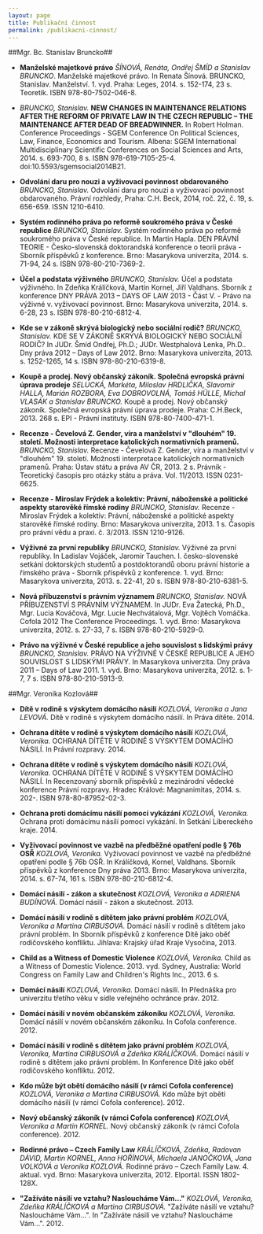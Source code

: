 ```yaml
---
layout: page
title: Publikační činnost
permalink: /publikacni-cinnost/
---
```


##Mgr. Bc. Stanislav Bruncko##

- **Manželské majetkové právo**
*ŠÍNOVÁ, Renáta, Ondřej ŠMÍD a Stanislav BRUNCKO*. Manželské majetkové právo. In Renata Šínová. BRUNCKO, Stanislav. Manželství. 1. vyd. Praha: Leges, 2014. s. 152-174, 23 s. Teoretik. ISBN 978-80-7502-046-8. 

- *BRUNCKO, Stanislav.* **NEW CHANGES IN MAINTENANCE RELATIONS AFTER THE REFORM OF PRIVATE LAW IN THE CZECH REPUBLIC – THE MAINTENANCE AFTER DEAD OF BREADWINNER.** In Robert Holman. Conference Proceedings - SGEM Conference On Political Sciences, Law, Finance, Economics and Tourism. Albena: SGEM International Multidisciplinary Scientific Conferences on Social Sciences and Arts, 2014. s. 693-700, 8 s. ISBN 978-619-7105-25-4. doi:10.5593/sgemsocial2014B21. 

- **Odvolání daru pro nouzi a vyživovací povinnost obdarovaného**
*BRUNCKO, Stanislav.* Odvolání daru pro nouzi a vyživovací povinnost obdarovaného. Právní rozhledy, Praha: C.H. Beck, 2014, roč. 22, č. 19, s. 656-659. ISSN 1210-6410. 

- **Systém rodinného práva po reformě soukromého práva v České republice**
*BRUNCKO, Stanislav.* Systém rodinného práva po reformě soukromého práva v České republice. In Martin Hapla. DEN PRÁVNÍ TEORIE - Česko-slovenská doktorandská konference o teorii práva - Sborník příspěvků z konference. Brno: Masarykova univerzita, 2014. s. 71-94, 24 s. ISBN 978-80-210-7369-2. 

- **Účel a podstata výživného**
*BRUNCKO, Stanislav.* Účel a podstata výživného. In Zdeňka Králíčková, Martin Kornel, Jiří Valdhans. Sborník z konference DNY PRÁVA 2013 – DAYS OF LAW 2013 - Část V. - Právo na výživné v. vyživovací povinnost. Brno: Masarykova univerzita, 2014. s. 6-28, 23 s. ISBN 978-80-210-6812-4. 

- **Kde se v zákoně skrývá biologický nebo sociální rodič?**
*BRUNCKO, Stanislav.* KDE SE V ZÁKONĚ SKRÝVÁ BIOLOGICKÝ NEBO SOCIÁLNÍ RODIČ? In JUDr. Šmíd Ondřej, Ph.D.; JUDr. Westphalová Lenka, Ph.D.. Dny práva 2012 – Days of Law 2012. Brno: Masarykova univerzita, 2013. s. 1252-1265, 14 s. ISBN 978-80-210-6319-8. 

- **Koupě a prodej. Nový občanský zákoník. Společná evropská právní úprava prodeje**
*SELUCKÁ, Markéta, Miloslav HRDLIČKA, Slavomír HALLA, Marián ROZBORA, Eva DOBROVOLNÁ, Tomáš HÜLLE, Michal VLASÁK a Stanislav BRUNCKO.* Koupě a prodej. Nový občanský zákoník. Společná evropská právní úprava prodeje. Praha: C.H.Beck, 2013. 268 s. EPI - Právní instituty. ISBN 978-80-7400-471-1. 

- **Recenze - Čevelová Z. Gender, víra a manželství v "dlouhém" 19. století. Možnosti interpretace katolických normativních pramenů.** 
*BRUNCKO, Stanislav.* Recenze - Čevelová Z. Gender, víra a manželství v "dlouhém" 19. století. Možnosti interpretace katolických normativních pramenů. Praha: Ústav státu a práva AV ČR, 2013. 2 s. Právník - Teoretický časopis pro otázky státu a práva. Vol. 11/2013. ISSN 0231-6625. 

- **Recenze - Miroslav Frýdek a kolektiv: Právní, náboženské a politické aspekty starověké římské rodiny**
*BRUNCKO, Stanislav.* Recenze - Miroslav Frýdek a kolektiv: Právní, náboženské a politické aspekty starověké římské rodiny. Brno: Masarykova univerzita, 2013. 1 s. Časopis pro právní vědu a praxi. č. 3/2013. ISSN 1210-9126. 

- **Výživné za první republiky**
*BRUNCKO, Stanislav.* Výživné za první republiky. In Ladislav Vojáček, Jaromír Tauchen. I. česko-slovenské setkání doktorských studentů a postdoktorandů oboru právní historie a římského práva - Sborník příspěvků z konference. 1. vyd. Brno: Masarykova univerzita, 2013. s. 22-41, 20 s. ISBN 978-80-210-6381-5. 

- **Nová příbuzenství s právním významem**
*BRUNCKO, Stanislav.* NOVÁ PŘÍBUZENSTVÍ S PRÁVNÍM VÝZNAMEM. In JUDr. Eva Žatecká, Ph.D., Mgr. Lucia Kováčová, Mgr. Lucie Nechvátalová, Mgr. Vojtěch Vomáčka. Cofola 2012 The Conference Proceedings. 1. vyd. Brno: Masarykova univerzita, 2012. s. 27-33, 7 s. ISBN 978-80-210-5929-0. 

- **Právo na výživné v České republice a jeho souvislost s lidskými právy**
*BRUNCKO, Stanislav.* PRÁVO NA VÝŽIVNÉ V ČESKÉ REPUBLICE A JEHO SOUVISLOST S LIDSKÝMI PRÁVY. In Masarykova univerzita. Dny práva 2011 – Days of Law 2011. 1. vyd. Brno: Masarykova univerzita, 2012. s. 1-7, 7 s. ISBN 978-80-210-5913-9. 




##Mgr. Veronika Kozlová##

- **Dítě v rodině s výskytem domácího násilí**
*KOZLOVÁ, Veronika a Jana LEVOVÁ.* Dítě v rodině s výskytem domácího násilí. In Práva dítěte. 2014. 

- **Ochrana dítěte v rodině s výskytem domácího násilí**
*KOZLOVÁ, Veronika.* OCHRANA DÍTĚTE V RODINĚ S VÝSKYTEM DOMÁCÍHO NÁSILÍ. In Právní rozpravy. 2014. 

- **Ochrana dítěte v rodině s výskytem domácího násilí**
*KOZLOVÁ, Veronika.* OCHRANA DÍTĚTE V RODINĚ S VÝSKYTEM DOMÁCÍHO NÁSILÍ. In Recenzovaný sborník příspěvků z mezinárodní vědecké konference Právní rozpravy. Hradec Králové: Magnanimitas, 2014. s. 202-. ISBN 978-80-87952-02-3. 

- **Ochrana proti domácímu násilí pomocí vykázání**
*KOZLOVÁ, Veronika.* Ochrana proti domácímu násilí pomocí vykázání. In Setkání Libereckého kraje. 2014. 

- **Vyživovací povinnost ve vazbě na předběžné opatření podle § 76b OSŘ**
*KOZLOVÁ, Veronika.* Vyživovací povinnost ve vazbě na předběžné opatření podle § 76b OSŘ. In Králíčková, Kornel, Valdhans. Sborník příspěvků z konference Dny práva 2013. Brno: Masarykova univerzita, 2014. s. 67-74, 161 s. ISBN 978-80-210-6812-4. 

- **Domácí násilí - zákon a skutečnost**
*KOZLOVÁ, Veronika a ADRIENA BUDÍNOVÁ.* Domácí násilí - zákon a skutečnost. 2013. 

- **Domácí násilí v rodině s dítětem jako právní problém**
*KOZLOVÁ, Veronika a Martina CIRBUSOVÁ.* Domácí násilí v rodině s dítětem jako právní problém. In Sborník příspěvků z konference Dítě jako oběť rodičovského konfliktu. Jihlava: Krajský úřad Kraje Vysočina, 2013. 

- **Child as a Witness of Domestic Violence**
*KOZLOVÁ, Veronika.* Child as a Witness of Domestic Violence. 2013. vyd. Sydney, Australia: World Congress on Family Law and Children's Rights Inc., 2013. 6 s. 

- **Domácí násilí**
*KOZLOVÁ, Veronika.* Domácí násilí. In Přednáška pro univerzitu třetího věku v sídle veřejného ochránce práv. 2012. 

- **Domácí násilí v novém občanském zákoníku**
*KOZLOVÁ, Veronika.* Domácí násilí v novém občanském zákoníku. In Cofola conference. 2012. 

- **Domácí násilí v rodině s dítětem jako právní problém**
*KOZLOVÁ, Veronika, Martina CIRBUSOVÁ a Zdeňka KRÁLÍČKOVÁ.* Domácí násilí v rodině s dítětem jako právní problém. In Konference Dítě jako oběť rodičovského konfliktu. 2012. 

- **Kdo může být obětí domácího násilí (v rámci Cofola conference)**
*KOZLOVÁ, Veronika a Martina CIRBUSOVÁ.* Kdo může být obětí domácího násilí (v rámci Cofola conference). 2012. 

- **Nový občanský zákoník (v rámci Cofola conference)**
*KOZLOVÁ, Veronika a Martin KORNEL.* Nový občanský zákoník (v rámci Cofola conference). 2012. 

- **Rodinné právo – Czech Family Law**
*KRÁLÍČKOVÁ, Zdeňka, Radovan DÁVID, Martin KORNEL, Anna HOŘÍNOVÁ, Michaela JANOČKOVÁ, Jana VOLKOVÁ a Veronika KOZLOVÁ.* Rodinné právo – Czech Family Law. 4. aktual. vyd. Brno: Masarykova univerzita, 2012. Elportál. ISSN 1802-128X. 

- **"Zažíváte násilí ve vztahu? Nasloucháme Vám..."**
*KOZLOVÁ, Veronika, Zdeňka KRÁLÍČKOVÁ a Martina CIRBUSOVÁ.* "Zažíváte násilí ve vztahu? Nasloucháme Vám...". In "Zažíváte násilí ve vztahu? Nasloucháme Vám...". 2012. 
